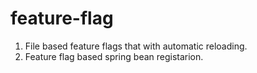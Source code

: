 # feature-flag

1. File based feature flags that with automatic reloading.
2. Feature flag based spring bean registarion.
